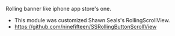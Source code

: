 Rolling banner like iphone app store's one.

- This module was customized Shawn Seals's RollingScrollView.
- https://github.com/ninefifteen/SSRollingButtonScrollView
